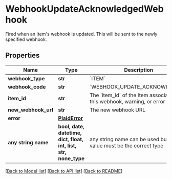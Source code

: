 # WebhookUpdateAcknowledgedWebhook

Fired when an Item's webhook is updated. This will be sent to the newly specified webhook.

## Properties
Name | Type | Description | Notes
------------ | ------------- | ------------- | -------------
**webhook_type** | **str** | &#x60;ITEM&#x60; | 
**webhook_code** | **str** | &#x60;WEBHOOK_UPDATE_ACKNOWLEDGED&#x60; | 
**item_id** | **str** | The &#x60;item_id&#x60; of the Item associated with this webhook, warning, or error | 
**new_webhook_url** | **str** | The new webhook URL | 
**error** | [**PlaidError**](PlaidError.md) |  | [optional] 
**any string name** | **bool, date, datetime, dict, float, int, list, str, none_type** | any string name can be used but the value must be the correct type | [optional]

[[Back to Model list]](../README.md#documentation-for-models) [[Back to API list]](../README.md#documentation-for-api-endpoints) [[Back to README]](../README.md)


